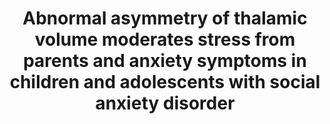 ---
title: Abnormal asymmetry of thalamic volume moderates stress from parents and anxiety symptoms in children and adolescents with social anxiety disorder

description: |
   <p align="center"><img style="width:90%" src="/img/publicpic/tha_LI_SAD.png"></p>

   - We found that adolescents with social anxiety disorder exhibit significantly abnormal asymmetry in thalamus volume. This asymmetry becomes more evident in the relative older group (14-17), supporting brain developmental abnormalities in children and adolescents with SAD. 
   - This asymmetry significantly weakens the relationships between parental attachment and the overall anxiety level of adolescents. The findings further reveal the interactions between physiological and chronic stress in children and adolescents with SAD.
   - Zhang Y, Liu W, Lebowitz ER, Zhang F, Hu Y, Liu Z, Yang H, Wu J, Wang Y, Silverman WK, Yang Z, Cheng W, 2020. Abnormal asymmetry of thalamic volume moderates stress from parents and anxiety symptoms in children and adolescents with social anxiety disorder. Neuropharmacology.[full text](https://doi.org/10.1016/j.neuropharm.2020.108301)


people:
  - yangz
  - zhangyw

layout: publication
last-updated: 2020-12-07
---